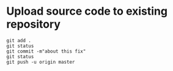 # Upload source code to existing repository

```
git add .
git status
git commit -m"about this fix"
git status
git push -u origin master
```
